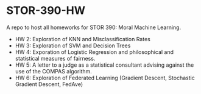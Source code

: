 # STOR-390-HW
A repo to host all homeworks for STOR 390: Moral Machine Learning.

- HW 2: Exploration of KNN and Misclassification Rates
- HW 3: Exploration of SVM and Decision Trees
- HW 4: Exporation of Logistic Regression and philosophical and statistical measures of fairness.
- HW 5: A letter to a judge as a statistical consultant advising against the use of the COMPAS algorithm.
- HW 6: Exploration of Federated Learning (Gradient Descent, Stochastic Gradient Descent, FedAve)
